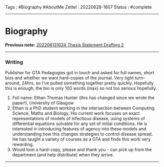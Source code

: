 Tags : #Biography #AboutMe
Zettel :  20220628-1607
Status : #complete

-----

# Biography

**Previous note:** [202206131024 Thesis Statement Drafting 2](202206131024%20Thesis%20Statement%20Drafting%202.md)

-----

### Writing

Publisher for GTA Pedagogies got in touch and asked for full names, short bios and whether we want hard-copies of the journal. Very tight turn-around, 24hrs, so I've pulled something together pretty quickly. Hopefully this is enough, the bio is only 100 words (max) so not too serious hopefully.

1. Full name: Ethan Thomas Hunter (this has changed since we wrote the paper!), University of Glasgow
2. Ethan is a PhD student working in the intersection between Computing Science, Maths and Biology. His current work focuses on exact representations of models of infectious disease, using systems of differential equations solvable for any set of initial conditions. He is interested in introducing features of agency into these models and understanding how this changes strategies to control disease spread. He has taught a variety of courses as a GTA and finds this work very rewarding.
3. Would love a hard-copy, please and thank you - can pick up from the department (and help distribute) when they arrive.


-----

